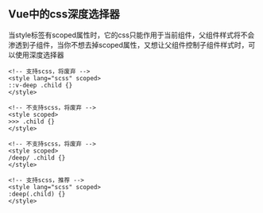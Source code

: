 ## Vue中的css深度选择器
当style标签有scoped属性时，它的css只能作用于当前组件，父组件样式将不会渗透到子组件，当你不想去掉scoped属性，又想让父组件控制子组件样式时，可以使用深度选择器
```vue
<!-- 支持scss，将废弃 -->
<style lang="scss" scoped>
::v-deep .child {}
</style>

<!-- 不支持scss，将废弃 -->
<style scoped>
>>> .child {}
</style>

<!-- 不支持scss，将废弃 -->
<style scoped>
/deep/ .child {}
</style>

<!-- 支持scss，推荐 -->
<style lang="scss" scoped>
:deep(.child) {}
</style>
```